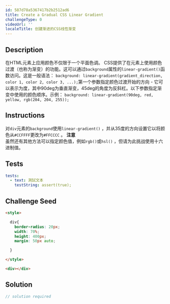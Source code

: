 ```yaml
---
id: 587d78a5367417b2b2512ad6
title: Create a Gradual CSS Linear Gradient
challengeType: 0
videoUrl: ''
localeTitle: 创建渐进的CSS线性渐变
---
```


## Description
<section id="description">在HTML元素上应用颜色不仅限于一个平面色调。 CSS提供了在元素上使用颜色过渡（也称为渐变）的功能。这可以通过<code>background</code>属性的<code>linear-gradient()</code>函数访问。这是一般语法： <code>background: linear-gradient(gradient_direction, color 1, color 2, color 3, ...);</code>第一个参数指定颜色过渡开始的方向 - 它可以表示为度，其中90deg为垂直渐变，45deg的角度为反斜杠。以下参数指定渐变中使用的颜色顺序。示例： <code>background: linear-gradient(90deg, red, yellow, rgb(204, 204, 255));</code> </section>

## Instructions
<section id="instructions">对<code>div</code>元素的<code>background</code>使用<code>linear-gradient()</code> ，并从35度的方向设置它以将颜色从<code>#CCFFFF</code>更改为<code>#FFCCCC</code> 。 <strong>注意</strong> <br>虽然还有其他方法可以指定颜色值，例如<code>rgb()</code>或<code>hsl()</code> ，但请为此挑战使用十六进制值。 </section>

## Tests
<section id='tests'>

```yml
tests:
  - text: 測試文本
    testString: assert(true);

```

</section>

## Challenge Seed
<section id='challengeSeed'>

<div id='html-seed'>

```html
<style>

  div{
    border-radius: 20px;
    width: 70%;
    height: 400px;
    margin: 50px auto;

  }

</style>

<div></div>

```

</div>



</section>

## Solution
<section id='solution'>

```js
// solution required
```
</section>
